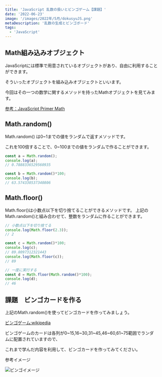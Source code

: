 ```yaml
---
title: 'JavaScript 乱数の扱いとビンゴゲーム【課題】'
date: '2022-06-23'
image: '/images/2022年/5月/dokusyuJS.png'
metaDescription: '乱数の生成とビンゴボード'
tags:
  - 'JavaScript'
---
```


## Math組み込みオブジェクト

JavaScriptには標準で用意されているオブジェクトがあり、自由に利用することができます。

そういったオブジェクトを組み込みオブジェクトといいます。

今回はその一つの数学に関するメソッドを持った<bold>Mathオブジェクト</bold>を見てみます。

[参考：JavaScript Primer Math](https://jsprimer.net/basic/math/)


## Math.random()

<red>Math.random()</red> は0~1までの値をランダムで返すメソッドです。

これを100倍することで、0~100までの値をランダムで作ることができます。

```javascript
const a = Math.random();
console.log(a);
// 0.7888336529560935

const b = Math.random()*100;
console.log(b);
// 63.574330537340806
```

## Math.floor()

<red>Math.floor()</red>は小数点以下を切り捨てることができるメソッドです。
上記のMath.random()と組み合わせて、整数をランダムに作ることができます。


```javascript
// 小数点以下を切り捨てる
console.log(Math.floor(2.3));
// 2

const c = Math.random()*100;
console.log(c);
// 89.8097312321443
console.log(Math.floor(c));
// 89

// 一度に実行する
const d = Math.floor(Math.random()*100);
console.log(d);
// 46
```

## 課題　ビンゴカードを作る
上記のMath.random()を使ってビンゴカードを作ってみましょう。


[ビンゴゲーム:wikipedia](https://ja.wikipedia.org/wiki/%E3%83%93%E3%83%B3%E3%82%B4#:~:text=%E5%8F%82%E5%8A%A0%E8%80%85%E3%81%AE%E6%89%8B%E6%8C%81%E3%81%A1%E3%81%AE,%E3%81%9D%E3%81%AE%E6%97%A8%E3%82%92%E5%AE%A3%E8%A8%80%E3%81%99%E3%82%8B%E3%80%82)

ビンゴゲームのカードは各列が0~15,16~30,31~45,46~60,61~75範囲でランダムに配置されていますので、

これまで学んだ内容を利用して、ビンゴカードを作ってみてください。

参考イメージ

![ビンゴイメージ](/images/2021年/7月/bingoTitle.jpg)